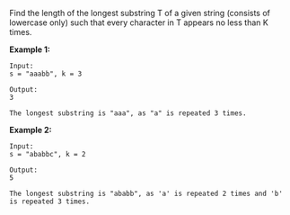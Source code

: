 Find the length of the longest substring T of a given string (consists of lowercase only) such that every character in T appears no less than K times.

**Example 1:**

```
Input:
s = "aaabb", k = 3

Output:
3

The longest substring is "aaa", as "a" is repeated 3 times.
```

**Example 2:**

```
Input:
s = "ababbc", k = 2

Output:
5

The longest substring is "ababb", as 'a' is repeated 2 times and 'b' is repeated 3 times.
```
